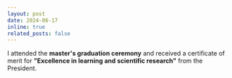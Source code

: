 ```yaml
---
layout: post
date: 2024-06-17
inline: true
related_posts: false
---
```


I attended the **master's graduation ceremony** and received a certificate of merit for **"Excellence in learning and scientific research"** from the President.
